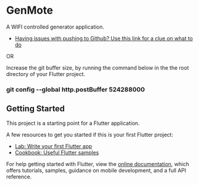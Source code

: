 # GenMote

A WIFI controlled generator application.

- [Having issues with pushing to Github? Use this link for a clue on what to do](https://stackoverflow.com/questions/59282476/error-rpc-failed-curl-92-http-2-stream-0-was-not-closed-cleanly-protocol-erro)

OR

Increase the git buffer size, by running the command below in the the root directory of your Flutter project.
### git config --global http.postBuffer 524288000

## Getting Started

This project is a starting point for a Flutter application.

A few resources to get you started if this is your first Flutter project:

- [Lab: Write your first Flutter app](https://flutter.dev/docs/get-started/codelab)
- [Cookbook: Useful Flutter samples](https://flutter.dev/docs/cookbook)

For help getting started with Flutter, view the
[online documentation](https://flutter.dev/docs), which offers tutorials,
samples, guidance on mobile development, and a full API reference.
